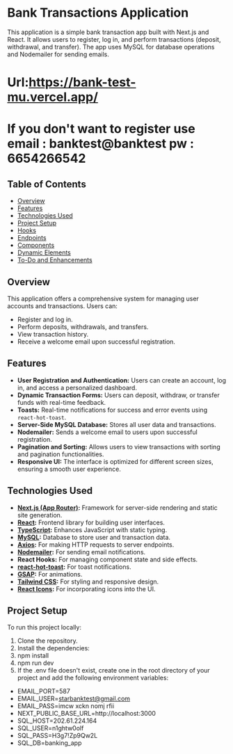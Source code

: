 # Bank Transactions Application

This application is a simple bank transaction app built with Next.js and React. It allows users to register, log in, and perform transactions (deposit, withdrawal, and transfer). The app uses MySQL for database operations and Nodemailer for sending emails.

# Url:https://bank-test-mu.vercel.app/
# If you don't want to register use email : banktest@banktest pw : 6654266542


## Table of Contents

- [Overview](#overview)
- [Features](#features)
- [Technologies Used](#technologies-used)
- [Project Setup](#project-setup)
- [Hooks](#hooks)
- [Endpoints](#endpoints)
- [Components](#components)
- [Dynamic Elements](#dynamic-elements)
- [To-Do and Enhancements](#to-do-and-enhancements)

## Overview

This application offers a comprehensive system for managing user accounts and transactions. Users can:

- Register and log in.
- Perform deposits, withdrawals, and transfers.
- View transaction history.
- Receive a welcome email upon successful registration.

## Features

- **User Registration and Authentication:** Users can create an account, log in, and access a personalized dashboard.
- **Dynamic Transaction Forms:** Users can deposit, withdraw, or transfer funds with real-time feedback.
- **Toasts:** Real-time notifications for success and error events using `react-hot-toast`.
- **Server-Side MySQL Database:** Stores all user data and transactions.
- **Nodemailer:** Sends a welcome email to users upon successful registration.
- **Pagination and Sorting:** Allows users to view transactions with sorting and pagination functionalities.
- **Responsive UI:** The interface is optimized for different screen sizes, ensuring a smooth user experience.

## Technologies Used

- **[Next.js (App Router)](https://nextjs.org/):** Framework for server-side rendering and static site generation.
- **[React](https://reactjs.org/):** Frontend library for building user interfaces.
- **[TypeScript](https://www.typescriptlang.org/):** Enhances JavaScript with static typing.
- **[MySQL](https://www.mysql.com/):** Database to store user and transaction data.
- **[Axios](https://axios-http.com/):** For making HTTP requests to server endpoints.
- **[Nodemailer](https://nodemailer.com/):** For sending email notifications.
- **React Hooks:** For managing component state and side effects.
- **[react-hot-toast](https://react-hot-toast.com/):** For toast notifications.
- **[GSAP](https://greensock.com/gsap/):** For animations.
- **[Tailwind CSS](https://tailwindcss.com/):** For styling and responsive design.
- **[React Icons](https://react-icons.github.io/react-icons/):** For incorporating icons into the UI.

## Project Setup

To run this project locally:

1. Clone the repository.
2. Install the dependencies:
3. npm install
4. npm run dev
5. If the .env file doesn't exist, create one in the root directory of your project and add the following environment variables:

- EMAIL_PORT=587
- EMAIL_USER=starbanktest@gmail.com
- EMAIL_PASS=imcw xckn nomj rfii
- NEXT_PUBLIC_BASE_URL=http://localhost:3000
- SQL_HOST=202.61.224.164
- SQL_USER=n1ghtw0olf
- SQL_PASS=H3g7!Zp9Qw2L
- SQL_DB=banking_app
